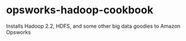 opsworks-hadoop-cookbook
========================

Installs Hadoop 2.2, HDFS, and some other big data goodies to Amazon Opsworks
